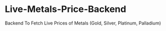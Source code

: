 # Live-Metals-Price-Backend
Backend To Fetch Live Prices of Metals (Gold, Silver, Platinum, Palladium)
